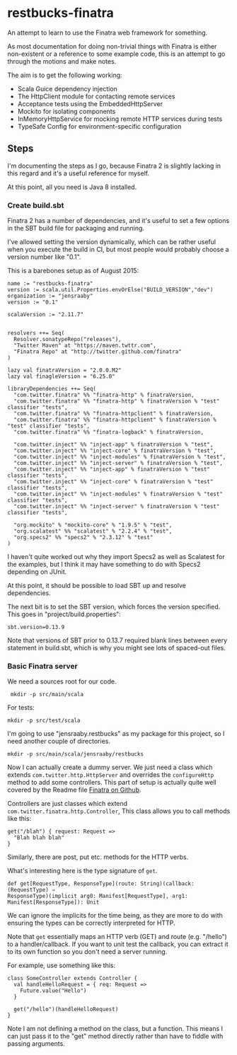 # restbucks-finatra
An attempt to learn to use the Finatra web framework for something.

As most documentation for doing non-trivial things with Finatra is either
non-existent or a reference to some example code, this is an attempt to go
through the motions and make notes.

The aim is to get the following working:
* Scala Guice dependency injection
* The HttpClient module for contacting remote services
* Acceptance tests using the EmbeddedHttpServer
* Mockito for isolating components
* InMemoryHttpService for mocking remote HTTP services during tests
* TypeSafe Config for environment-specific configuration

## Steps
I'm documenting the steps as I go, because Finatra 2 is slightly lacking in this
regard and it's a useful reference for myself.

At this point, all you need is Java 8 installed.
### Create build.sbt
Finatra 2 has a number of dependencies, and it's useful to set a few options in
the SBT build file for packaging and running.

I've allowed setting the version dynamically, which can be rather useful when you execute the
build in CI, but most people would probably choose a version number like "0.1".

This is a barebones setup as of August 2015:

```
name := "restbucks-finatra"
version := scala.util.Properties.envOrElse("BUILD_VERSION","dev")
organization := "jensraaby"
version := "0.1"

scalaVersion := "2.11.7"


resolvers ++= Seq(
  Resolver.sonatypeRepo("releases"),
  "Twitter Maven" at "https://maven.twttr.com",
  "Finatra Repo" at "http://twitter.github.com/finatra"
)

lazy val finatraVersion = "2.0.0.M2"
lazy val finagleVersion = "6.25.0"

libraryDependencies ++= Seq(
  "com.twitter.finatra" %% "finatra-http" % finatraVersion,
  "com.twitter.finatra" %% "finatra-http" % finatraVersion % "test" classifier "tests",
  "com.twitter.finatra" %% "finatra-httpclient" % finatraVersion,
  "com.twitter.finatra" %% "finatra-httpclient" % finatraVersion % "test" classifier "tests",
  "com.twitter.finatra" %% "finatra-logback" % finatraVersion,

  "com.twitter.inject" %% "inject-app" % finatraVersion % "test",
  "com.twitter.inject" %% "inject-core" % finatraVersion % "test",
  "com.twitter.inject" %% "inject-modules" % finatraVersion % "test",
  "com.twitter.inject" %% "inject-server" % finatraVersion % "test",
  "com.twitter.inject" %% "inject-app" % finatraVersion % "test" classifier "tests",
  "com.twitter.inject" %% "inject-core" % finatraVersion % "test" classifier "tests",
  "com.twitter.inject" %% "inject-modules" % finatraVersion % "test" classifier "tests",
  "com.twitter.inject" %% "inject-server" % finatraVersion % "test" classifier "tests",

  "org.mockito" % "mockito-core" % "1.9.5" % "test",
  "org.scalatest" %% "scalatest" % "2.2.4" % "test",
  "org.specs2" %% "specs2" % "2.3.12" % "test"
)

```
I haven't quite worked out why they import Specs2 as well as Scalatest for the
examples, but I think it may have something to do with Specs2 depending on JUnit.

At this point, it should be possible to load SBT up and resolve dependencies.

The next bit is to set the SBT version, which forces the version specified. This
goes in "project/build.properties":
```
sbt.version=0.13.9
```
Note that versions of SBT prior to 0.13.7 required blank lines between every
statement in build.sbt, which is why you might see lots of spaced-out files.

### Basic Finatra server

We need a sources root for our code.

``` mkdir -p src/main/scala```

For tests:

```mkdir -p src/test/scala```

I'm going to use "jensraaby.restbucks" as my package for this project, so I need
another couple of directories.

```
mkdir -p src/main/scala/jensraaby/restbucks
```

Now I can actually create a dummy server.
We just need a class which extends ```com.twitter.http.HttpServer``` and
overrides the ```configureHttp``` method to add some controllers. This part of
setup is actually quite well covered by the Readme file
[Finatra on Github](https://github.com/twitter/finatra).

Controllers are just classes which extend ```com.twitter.finatra.http.Controller```,
This class allows you to call methods like this:

```
get("/blah") { request: Request =>
  "Blah blah blah"
}
```
Similarly, there are post, put etc. methods for the HTTP verbs.

What's interesting here is the type signature of ```get```.

```
def get[RequestType, ResponseType](route: String)(callback: (RequestType) ⇒
ResponseType)(implicit arg0: Manifest[RequestType], arg1:
Manifest[ResponseType]): Unit
```

We can ignore the implicits for the time being, as they are more to do with
ensuring the types can be correctly interpreted for HTTP. 

Note that ```get``` essentially maps an HTTP verb (GET) and route (e.g. "/hello") to a
handler/callback. If you want to unit test the callback, you can extract it to
its own function so you don't need a server running.

For example, use something like this:

```
class SomeController extends Controller {
  val handleHelloRequest = { req: Request =>
    Future.value("Hello")
  }

  get("/hello")(handleHelloRequest)
}
```

Note I am not defining a method on the class, but a function. This means I can
just pass it to the "get" method directly rather than have to fiddle with
passing arguments.


